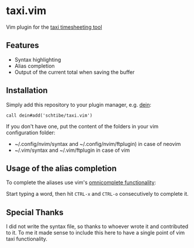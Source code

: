 # taxi.vim

Vim plugin for the [taxi timesheeting tool](https://github.com/sephii/taxi/)


## Features

* Syntax highlighting
* Alias completion
* Output of the current total when saving the buffer


## Installation

Simply add this repository to your plugin manager, e.g. [dein](https://github.com/Shougo/dein.vim):

```
call dein#add('schtibe/taxi.vim')
```

If you don't have one, put the content of the folders in your vim 
configuration folder: 

* ~/.config/nvim/syntax and ~/.config/nvim/ftplugin) in case of neovim
* ~/.vim/syntax and ~/.vim/ftplugin in case of vim


## Usage of the alias completion

To complete the aliases use vim's [omnicomplete functionality](http://vim.wikia.com/wiki/Omni_completion):

Start typing a word, then hit `CTRL-x` and `CTRL-o` consecutively to complete 
it.


## Special Thanks


I did not write the syntax file, so thanks to whoever wrote it and contributed 
to it. To me it made sense to include this here to have a single point of
vim taxi functionality.
